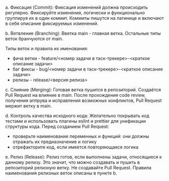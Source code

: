 a. Фиксация (Commit): 
Фиксация изменений должна происходить регулярно. Фиксируйте изменения, логически и функционально группируя их в один коммит. Коммиты пишутся на латинице и включают в себя описание фиксируемых изменений.

b. Ветвление (Branching):
Вветка main - главная ветка. Остальные типы веток бранчуются от main.

Типы веток и правила их именования:
- фича ветки - feature/<номер задачи в таск-трекере>-<краткое описание задачи>
- баг фиксы - bug/<номер задачи в таск-трекере>-<краткое описание задачи>
- релизы - release/<версия релиза>

c. Слияние (Merging): 
Готовая ветка пушится в репозиторий. Создаётся Pull Request на влияние в main. После прохождения code review, получения аппрува и исправления возможных конфликтов, Pull Request мержит ветку в main.

d. Контроль качества исходного кода: 
Желательно покрывать код тестами и использовать плагины eslint и prettier для унификации структуры кода. 
Перед созданием Pull Request:
- проверьте наименование переменных и функций: они должны отражать их предназначение и логику
- отрефакторите код, если имеется повторяющаяся логика

e. Релиз (Release):
Релиз готов, если выполнены задачи, относящиеся к данному релизу. Это значит, что можно создавать и пушить в репозиторий релизную ветку. Не создавайте Pull Request. Правила наименования релизных веток описаны в пункте b.
